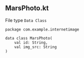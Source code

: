## MarsPhoto.kt
File type ``Data Class`` 
```
package com.example.internetimage

data class MarsPhoto(
    val id: String,
    val img_src: String
)
```
